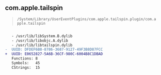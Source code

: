 ## com.apple.tailspin

> `/System/Library/UserEventPlugins/com.apple.tailspin.plugin/com.apple.tailspin`

```diff

   - /usr/lib/libSystem.B.dylib
   - /usr/lib/libobjc.A.dylib
   - /usr/lib/libtailspin.dylib
-  UUID: DFDEF6B8-8786-3687-9127-49F3B8D87FCC
+  UUID: E0652827-5A6B-36CF-980C-6004B8C1DBAD
   Functions: 8
   Symbols:   45
   CStrings:  15

```
